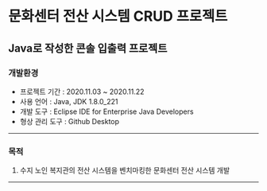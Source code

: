 문화센터 전산 시스템 CRUD 프로젝트
=============
Java로 작성한 콘솔 입출력 프로젝트
-------------

### 개발환경

* 프로젝트 기간 : 2020.11.03 ~ 2020.11.22
* 사용 언어 : Java, JDK 1.8.0_221
* 개발 도구 : Eclipse IDE for Enterprise Java Developers
* 형상 관리 도구 : Github Desktop

<hr>

### 목적
1. 수지 노인 복지관의 전산 시스템을 벤치마킹한 문화센터 전산 시스템 개발

<hr>
